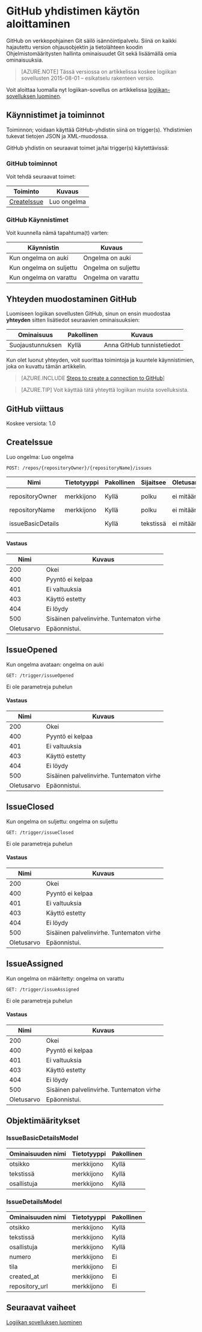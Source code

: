 <properties
pageTitle="GitHub | Microsoft Azure"
description="Luo logiikan sovelluksia Azure-sovelluksen-palvelun kanssa. GitHub on verkkopohjainen Git säilö isännöintipalvelu. Siinä on kaikki hajautettu version ohjausobjektin ja tietolähteen koodin Ohjelmistomääritysten hallinta ominaisuudet Git sekä lisäämällä omia ominaisuuksia."
services="logic-apps"   
documentationCenter=".net,nodejs,java"  
authors="msftman"   
manager="erikre"    
editor=""
tags="connectors" />

<tags
ms.service="logic-apps"
ms.devlang="multiple"
ms.topic="article"
ms.tgt_pltfrm="na"
ms.workload="integration"
ms.date="08/18/2016"
ms.author="deonhe"/>

# <a name="get-started-with-the-github-connector"></a>GitHub yhdistimen käytön aloittaminen

GitHub on verkkopohjainen Git säilö isännöintipalvelu. Siinä on kaikki hajautettu version ohjausobjektin ja tietolähteen koodin Ohjelmistomääritysten hallinta ominaisuudet Git sekä lisäämällä omia ominaisuuksia.

>[AZURE.NOTE] Tässä versiossa on artikkelissa koskee logiikan sovellusten 2015-08-01 – esikatselu rakenteen versio. 

Voit aloittaa luomalla nyt logiikan-sovellus on artikkelissa [logiikan-sovelluksen luominen](../app-service-logic/app-service-logic-create-a-logic-app.md).

## <a name="triggers-and-actions"></a>Käynnistimet ja toiminnot

Toiminnon; voidaan käyttää GitHub-yhdistin siinä on trigger(s). Yhdistimien tukevat tietojen JSON ja XML-muodossa. 

 GitHub yhdistin on seuraavat toimet ja/tai trigger(s) käytettävissä:

### <a name="github-actions"></a>GitHub toiminnot
Voit tehdä seuraavat toimet:

|Toiminto|Kuvaus|
|--- | ---|
|[CreateIssue](connectors-create-api-github.md#createissue)|Luo ongelma|
### <a name="github-triggers"></a>GitHub Käynnistimet
Voit kuunnella nämä tapahtuma(t) varten:

|Käynnistin | Kuvaus|
|--- | ---|
|Kun ongelma on auki|Ongelma on auki|
|Kun ongelma on suljettu|Ongelma on suljettu|
|Kun ongelma on varattu|Ongelma on varattu|


## <a name="create-a-connection-to-github"></a>Yhteyden muodostaminen GitHub
Luomiseen logiikan sovellusten GitHub, sinun on ensin muodostaa **yhteyden** sitten lisätiedot seuraavien ominaisuuksien: 

|Ominaisuus| Pakollinen|Kuvaus|
| ---|---|---|
|Suojaustunnuksen|Kyllä|Anna GitHub tunnistetiedot|
Kun olet luonut yhteyden, voit suorittaa toimintoja ja kuuntele käynnistimien, joka on kuvattu tämän artikkelin. 

>[AZURE.INCLUDE [Steps to create a connection to GitHub](../../includes/connectors-create-api-github.md)]

>[AZURE.TIP] Voit käyttää tätä yhteyttä logiikan muista sovelluksista.

## <a name="reference-for-github"></a>GitHub viittaus
Koskee versiota: 1.0

## <a name="createissue"></a>CreateIssue
Luo ongelma: Luo ongelma 

```POST: /repos/{repositoryOwner}/{repositoryName}/issues``` 

| Nimi| Tietotyyppi|Pakollinen|Sijaitsee|Oletusarvo|Kuvaus|
| ---|---|---|---|---|---|
|repositoryOwner|merkkijono|Kyllä|polku|ei mitään|Tietovaraston omistaja|
|repositoryName|merkkijono|Kyllä|polku|ei mitään|Säilön nimi|
|issueBasicDetails| |Kyllä|tekstissä|ei mitään|Seurantakohteen tiedot|

#### <a name="response"></a>Vastaus

|Nimi|Kuvaus|
|---|---|
|200|Okei|
|400|Pyyntö ei kelpaa|
|401|Ei valtuuksia|
|403|Käyttö estetty|
|404|Ei löydy|
|500|Sisäinen palvelinvirhe. Tuntematon virhe|
|Oletusarvo|Epäonnistui.|


## <a name="issueopened"></a>IssueOpened
Kun ongelma avataan: ongelma on auki 

```GET: /trigger/issueOpened``` 

Ei ole parametreja puhelun
#### <a name="response"></a>Vastaus

|Nimi|Kuvaus|
|---|---|
|200|Okei|
|400|Pyyntö ei kelpaa|
|401|Ei valtuuksia|
|403|Käyttö estetty|
|404|Ei löydy|
|500|Sisäinen palvelinvirhe. Tuntematon virhe|
|Oletusarvo|Epäonnistui.|


## <a name="issueclosed"></a>IssueClosed
Kun ongelma on suljettu: ongelma on suljettu 

```GET: /trigger/issueClosed``` 

Ei ole parametreja puhelun
#### <a name="response"></a>Vastaus

|Nimi|Kuvaus|
|---|---|
|200|Okei|
|400|Pyyntö ei kelpaa|
|401|Ei valtuuksia|
|403|Käyttö estetty|
|404|Ei löydy|
|500|Sisäinen palvelinvirhe. Tuntematon virhe|
|Oletusarvo|Epäonnistui.|


## <a name="issueassigned"></a>IssueAssigned
Kun ongelma on määritetty: ongelma on varattu 

```GET: /trigger/issueAssigned``` 

Ei ole parametreja puhelun
#### <a name="response"></a>Vastaus

|Nimi|Kuvaus|
|---|---|
|200|Okei|
|400|Pyyntö ei kelpaa|
|401|Ei valtuuksia|
|403|Käyttö estetty|
|404|Ei löydy|
|500|Sisäinen palvelinvirhe. Tuntematon virhe|
|Oletusarvo|Epäonnistui.|


## <a name="object-definitions"></a>Objektimääritykset 

### <a name="issuebasicdetailsmodel"></a>IssueBasicDetailsModel


| Ominaisuuden nimi | Tietotyyppi | Pakollinen |
|---|---|---|
|otsikko|merkkijono|Kyllä |
|tekstissä|merkkijono|Kyllä |
|osallistuja|merkkijono|Kyllä |



### <a name="issuedetailsmodel"></a>IssueDetailsModel


| Ominaisuuden nimi | Tietotyyppi | Pakollinen |
|---|---|---|
|otsikko|merkkijono|Kyllä |
|tekstissä|merkkijono|Kyllä |
|osallistuja|merkkijono|Kyllä |
|numero|merkkijono|Ei |
|tila|merkkijono|Ei |
|created_at|merkkijono|Ei |
|repository_url|merkkijono|Ei |


## <a name="next-steps"></a>Seuraavat vaiheet
[Logiikan sovelluksen luominen](../app-service-logic/app-service-logic-create-a-logic-app.md)